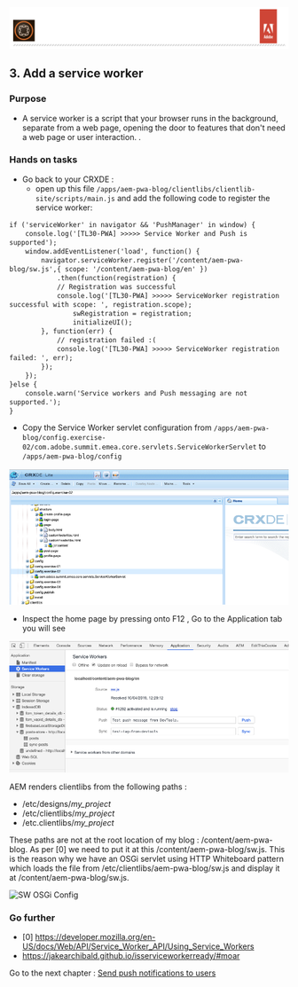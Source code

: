 ![AEM Adobe](../chapters/images/Lab-Header.png)  

## 3. Add a service worker

### Purpose

- A service worker is a script that your browser runs in the background, separate from a web page, opening the door to features 
that don't need a web page or user interaction. .

### Hands on tasks

- Go back to your CRXDE :
  - open up this file 
`/apps/aem-pwa-blog/clientlibs/clientlib-site/scripts/main.js` and add the following code to register the service worker:


```
if ('serviceWorker' in navigator && 'PushManager' in window) {
    console.log('[TL30-PWA] >>>>> Service Worker and Push is supported');
    window.addEventListener('load', function() {
        navigator.serviceWorker.register('/content/aem-pwa-blog/sw.js',{ scope: '/content/aem-pwa-blog/en' })
            .then(function(registration) {
            // Registration was successful
            console.log('[TL30-PWA] >>>>> ServiceWorker registration successful with scope: ', registration.scope);
                swRegistration = registration;
                initializeUI();
        }, function(err) {
            // registration failed :(
            console.log('[TL30-PWA] >>>>> ServiceWorker registration failed: ', err);
        });
    });
}else {
    console.warn('Service workers and Push messaging are not supported.');
}
```


 - Copy the Service Worker servlet configuration from `/apps/aem-pwa-blog/config.exercise-02/com.adobe.summit.emea.core.servlets.ServiceWorkerServlet` 
 to `/apps/aem-pwa-blog/config`
 
 ![SW OSGi Config](../chapters/images/sw/sw-osgiConfig.png) 
 
 - Inspect the home page by pressing onto F12 , Go to the Application tab you will see
 
 ![SW OSGi Config](../chapters/images/sw/sw-loaded.png) 
 

 AEM renders clientlibs from the following paths :
 
   - /etc/designs/_my_project_
   - /etc/clientlibs/_my_project_ 
   - /etc.clientlibs/_my_project_ 
   
 These paths are not at the root location of my blog : /content/aem-pwa-blog. As per [0] we need to put it at this /content/aem-pwa-blog/sw.js. 
 This is the reason why we have an OSGi servlet using HTTP Whiteboard pattern which loads the file from /etc/clientlibs/aem-pwa-blog/sw.js and display it at /content/aem-pwa-blog/sw.js.
 
![SW OSGi Config](../chapters/images/sw/sw-Comp.png)
 

### Go further

- [0] https://developer.mozilla.org/en-US/docs/Web/API/Service_Worker_API/Using_Service_Workers 
- https://jakearchibald.github.io/isserviceworkerready/#moar


Go to the next chapter : [Send push notifications to users](chapter-4.md)